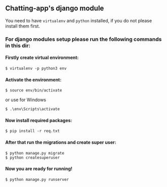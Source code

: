 ## Chatting-app's django module

You need to have `virtualenv` and `python` installed, if you do not please install them first.

### For django modules setup please run the following commands in this dir:

#### Firstly create virtual environment:
```    
$ virtualenv -p python3 env
```

#### Activate the environment:
```
$ source env/bin/activate
```

or use  for Windows
```
$ .\env\Scripts\activate
```

#### Now install required packages:
```
$ pip install -r req.txt
```

#### After that run the migrations and create super user:

```
$ python manage.py migrate
$ python createsuperuser
```

#### Now you are ready for running!

```
$ python manage.py runserver
```
